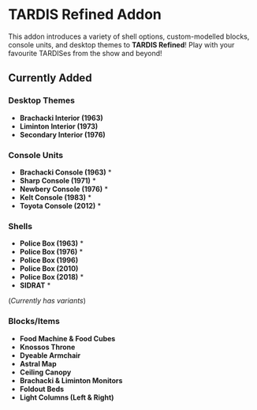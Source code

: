 # TARDIS Refined Addon  

This addon introduces a variety of shell options, custom-modelled blocks, console units, and desktop themes to **TARDIS Refined**! Play with your favourite TARDISes from the show and beyond!  

## Currently Added  

### Desktop Themes  
- **Brachacki Interior (1963)**  
- **Liminton Interior (1973)**  
- **Secondary Interior (1976)**  

### Console Units  
- **Brachacki Console (1963)** *  
- **Sharp Console (1971)** *  
- **Newbery Console (1976)** *  
- **Kelt Console (1983)** *  
- **Toyota Console (2012)** *  

### Shells  
- **Police Box (1963)** *  
- **Police Box (1976)** *  
- **Police Box (1996)**  
- **Police Box (2010)**  
- **Police Box (2018)** *  
- **SIDRAT** *  

(*Currently has variants*)  

### Blocks/Items  
- **Food Machine & Food Cubes**  
- **Knossos Throne**  
- **Dyeable Armchair**  
- **Astral Map**  
- **Ceiling Canopy**  
- **Brachacki & Liminton Monitors**  
- **Foldout Beds**  
- **Light Columns (Left & Right)**  
